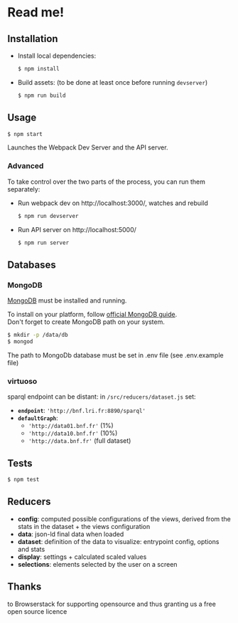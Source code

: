# Read me!

## Installation

* Install local dependencies:
  ```bash
  $ npm install
  ```

* Build assets: (to be done at least once before running `devserver`)
  ```bash
  $ npm run build
  ```

## Usage

```bash
$ npm start
```

Launches the Webpack Dev Server and the API server.

### Advanced

To take control over the two parts of the process, you can run them separately:

* Run webpack dev on http://localhost:3000/, watches and rebuild
  ```bash
  $ npm run devserver
  ```

* Run API server on http://localhost:5000/
  ```bash
  $ npm run server
  ```

## Databases

### MongoDB

[MongoDB](https://mongodb.com/) must be installed and running.

To install on your platform, follow [official MongoDB guide](https://docs.mongodb.com/manual/administration/install-community/).  
Don't forget to create MongoDB path on your system.

```bash
$ mkdir -p /data/db
$ mongod
```

The path to MongoDb database must be set in .env file (see .env.example file)

### virtuoso

sparql endpoint can be distant: in `/src/reducers/dataset.js` set:

* **`endpoint`**: `'http://bnf.lri.fr:8890/sparql'`
* **`defaultGraph`**:
  * `'http://data01.bnf.fr'` (1%)
  * `'http://data10.bnf.fr'` (10%)
  * `'http://data.bnf.fr'` (full dataset)

## Tests

```bash
$ npm test
```

## Reducers

* **config**: computed possible configurations of the views, derived from the stats in the dataset + the views configuration
* **data**: json-ld final data when loaded
* **dataset**: definition of the data to visualize: entrypoint config, options and stats
* **display**: settings + calculated scaled values
* **selections**: elements selected by the user on a screen

## Thanks

to Browserstack for supporting opensource and thus granting us a free open source licence
